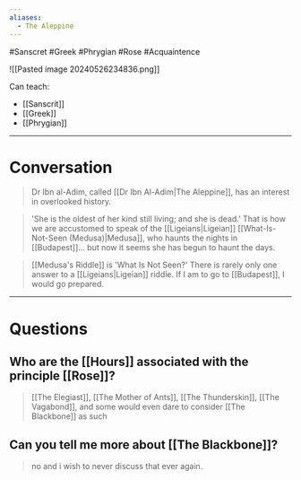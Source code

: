 ```yaml
---
aliases:
  - The Aleppine
---
```

#Sanscret #Greek #Phrygian #Rose #Acquaintence 

![[Pasted image 20240526234836.png]]

Can teach:
- [[Sanscrit]]
- [[Greek]]
- [[Phrygian]]

___
# Conversation

>Dr Ibn al-Adim, called [[Dr Ibn Al-Adim|The Aleppine]], has an interest in overlooked history.

>'She is the oldest of her kind still living; and she is dead.' That is how we are accustomed to speak of the [[Ligeians|Ligeian]] [[What-Is-Not-Seen (Medusa)|Medusa]], who haunts the nights in [[Budapest]]… but now it seems she has begun to haunt the days.

>[[Medusa's Riddle]] is 'What Is Not Seen?' There is rarely only one answer to a [[Ligeians|Ligeian]] riddle. If I am to go to [[Budapest]], I would go prepared.

____

# Questions

## Who are the [[Hours]] associated with the principle [[Rose]]?
>[[The Elegiast]], [[The Mother of Ants]], [[The Thunderskin]], [[The Vagabond]], and some would even dare to consider [[The Blackbone]] as such
## Can you tell me more about [[The Blackbone]]?
>no and i wish to never discuss that ever again.